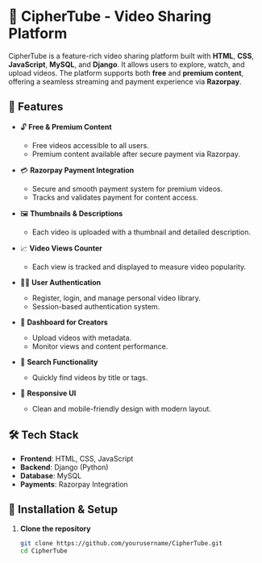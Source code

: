 # 🎥 CipherTube - Video Sharing Platform

CipherTube is a feature-rich video sharing platform built with **HTML**, **CSS**, **JavaScript**, **MySQL**, and **Django**. It allows users to explore, watch, and upload videos. The platform supports both **free** and **premium content**, offering a seamless streaming and payment experience via **Razorpay**.

## 🌟 Features

- 🔓 **Free & Premium Content**
  - Free videos accessible to all users.
  - Premium content available after secure payment via Razorpay.

- 💳 **Razorpay Payment Integration**
  - Secure and smooth payment system for premium videos.
  - Tracks and validates payment for content access.

- 🖼️ **Thumbnails & Descriptions**
  - Each video is uploaded with a thumbnail and detailed description.

- 📈 **Video Views Counter**
  - Each view is tracked and displayed to measure video popularity.

- 🧑‍💻 **User Authentication**
  - Register, login, and manage personal video library.
  - Session-based authentication system.

- 📂 **Dashboard for Creators**
  - Upload videos with metadata.
  - Monitor views and content performance.

- 🔎 **Search Functionality**
  - Quickly find videos by title or tags.

- 🧱 **Responsive UI**
  - Clean and mobile-friendly design with modern layout.

## 🛠️ Tech Stack

- **Frontend**: HTML, CSS, JavaScript
- **Backend**: Django (Python)
- **Database**: MySQL
- **Payments**: Razorpay Integration

## 🚀 Installation & Setup

1. **Clone the repository**
   ```bash
   git clone https://github.com/yourusername/CipherTube.git
   cd CipherTube
